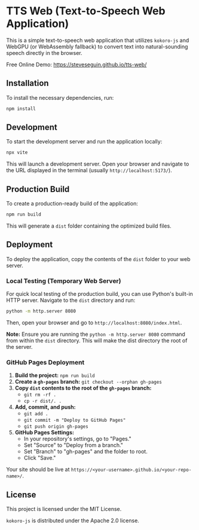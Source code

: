 # TTS Web (Text-to-Speech Web Application)

This is a simple text-to-speech web application that utilizes `kokoro-js` and WebGPU (or WebAssembly fallback) to convert text into natural-sounding speech directly in the browser.

Free Online Demo: https://steveseguin.github.io/tts-web/

## Installation

To install the necessary dependencies, run:

```bash
npm install
```

## Development

To start the development server and run the application locally:

```bash
npx vite
```

This will launch a development server. Open your browser and navigate to the URL displayed in the terminal (usually `http://localhost:5173/`).

## Production Build

To create a production-ready build of the application:

```bash
npm run build
```

This will generate a `dist` folder containing the optimized build files.

## Deployment

To deploy the application, copy the contents of the `dist` folder to your web server.

### Local Testing (Temporary Web Server)

For quick local testing of the production build, you can use Python's built-in HTTP server. Navigate to the `dist` directory and run:

```bash
python -m http.server 8080
```

Then, open your browser and go to `http://localhost:8080/index.html`.

**Note:** Ensure you are running the `python -m http.server 8080` command from within the `dist` directory. This will make the dist directory the root of the server.

### GitHub Pages Deployment

1.  **Build the project:** `npm run build`
2.  **Create a `gh-pages` branch:** `git checkout --orphan gh-pages`
3.  **Copy `dist` contents to the root of the `gh-pages` branch:**
    * `git rm -rf .`
    * `cp -r dist/. .`
4.  **Add, commit, and push:**
    * `git add .`
    * `git commit -m "Deploy to GitHub Pages"`
    * `git push origin gh-pages`
5.  **GitHub Pages Settings:**
    * In your repository's settings, go to "Pages."
    * Set "Source" to "Deploy from a branch."
    * Set "Branch" to "gh-pages" and the folder to root.
    * Click "Save."

Your site should be live at `https://<your-username>.github.io/<your-repo-name>/`.

## License

This project is licensed under the MIT License.

`kokoro-js` is distributed under the Apache 2.0 license.
